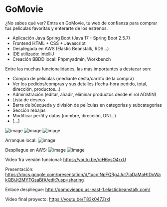 # GoMovie

¿No sabes qué ver? Entra en GoMovie, tu web de confianza para comprar tus películas favoritas y enterarte de los estrenos.

- Aplicación Java Spring Boot (Java 17 - Spring Boot 2.5.7)
- Frontend HTML + CSS + Javascript
- Desplegada en AWS (Elastic Beanstalk, RDS...)
- IDE utilizado: IntelliJ
- Creación BBDD local: Phpmyadmin, Workbench

Entre las muchas funcionalidades, las más importantes a destacar son:
- Compra de películas (mediante cesta/carrito de la compra)
- Ver los pedidos/compras y sus detalles (fecha-hora pedido, total, dirección, productos...)
- Administración (editar, añadir, eliminar productos desde el rol ADMIN)
- Lista de deseos
- Barra de búsqueda y división de películas en categorías y subcategorías
- Sección rebajas
- Modificar perfil y datos (nombre, dirección, DNI...)
- [...]

![image](https://github.com/hugosanchezg/proyectoFinalDAW/assets/91953221/11f85497-5725-48ab-9e73-a4563419fa93)
![image](https://github.com/hugosanchezg/proyectoFinalDAW/assets/91953221/c660e11e-cd01-4c83-8d5a-2304144a684f)
![image](https://github.com/hugosanchezg/proyectoFinalDAW/assets/91953221/5b1aa301-a839-41e2-b5fd-6f64ea9c71e3)

Arranque local:
![image](https://github.com/hugosanchezg/proyectoFinalDAW/assets/91953221/35572b66-9a44-4dfa-a834-0c05df7e0a62)

Despliegue en AWS:
![image](https://github.com/hugosanchezg/proyectoFinalDAW/assets/91953221/c4bbf448-c0fe-4fff-a574-8768b86f6db7)
![image](https://github.com/hugosanchezg/proyectoFinalDAW/assets/91953221/659b08b4-656a-42b2-9c36-1bf59ca8b44d)

Vídeo 1ra versión funcional: https://youtu.be/rcH6ysO4rxU

Presentación: https://docs.google.com/presentation/d/1ucoINpFQRgJJut7IaDaMaHtDxWakQBiJt2MYTGsaBfA/edit?usp=sharing

Enlace despliegue: http://gomovieapp.us-east-1.elasticbeanstalk.com/

Vídeo final proyecto: https://youtu.be/T83k047ZrxI
